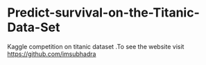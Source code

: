 # Predict-survival-on-the-Titanic-Data-Set
Kaggle competition on titanic dataset  .To see the website visit https://github.com/imsubhadra
